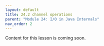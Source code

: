 ```yaml
---
layout: default
title: 24.2 channel operations
parent: "Module 24: I/O in Java Internals"
nav_order: 2
---
```


Content for this lesson is coming soon.
